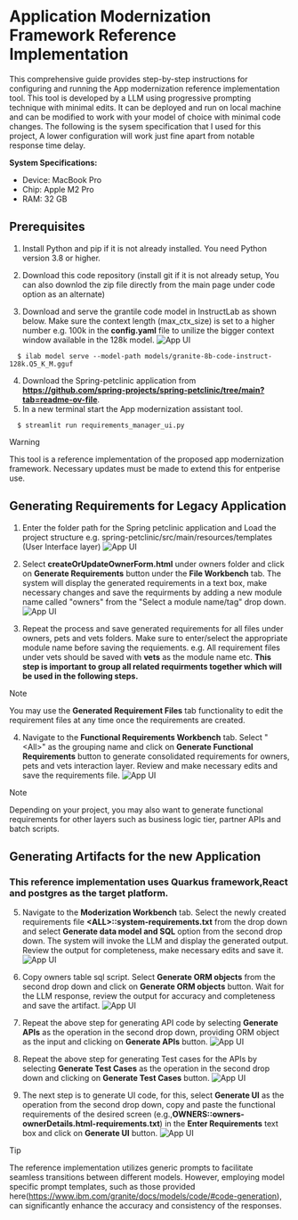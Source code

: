# Application Modernization Framework Reference Implementation

This comprehensive guide provides step-by-step instructions for configuring and running the App modernization reference implementation tool. This tool is developed by a LLM using progressive prompting technique with minimal edits. It can be deployed and run on local machine and can be modified to work with your model of choice with minimal code changes.
The following is the sysem specification that I used for this project, A lower configuration will work just fine apart from notable response time delay.

**System Specifications:**

- Device: MacBook Pro
- Chip: Apple M2 Pro
- RAM: 32 GB 

## Prerequisites

1.  Install Python and pip if it is not already installed. You need Python version 3.8 or higher.

2. Download this code repository (install git if it is not already setup, You can also downlod the zip file directly from the main page under code option as an alternate)

3. Download and serve the grantile code model in InstructLab as shown below. Make sure the context length (max_ctx_size) is set to a higher number e.g. 100k in the **config.yaml** file to unilize the bigger context window available in the 128k model.
![App UI](./images/ContextSize.png)
```
  $ ilab model serve --model-path models/granite-8b-code-instruct-128k.Q5_K_M.gguf
```
4. Download the Spring-petclinic application from **https://github.com/spring-projects/spring-petclinic/tree/main?tab=readme-ov-file**.
5. In a new terminal start the App modernization assistant tool.
```
  $ streamlit run requirements_manager_ui.py
```
>[!WARNING]
>This tool is a reference implementation of the proposed app modernization framework. Necessary updates must be made to extend this for entperise use.
> 
## Generating Requirements for Legacy Application

1. Enter the folder path for the Spring petclinic application and Load the project structure e.g. spring-petclinic/src/main/resources/templates (User Interface layer)
![App UI](./images/LoadfProject_main.png)

2. Select **createOrUpdateOwnerForm.html** under owners folder and click on **Generate Requirements** button under the **File Workbench** tab. The system will display the generated requirements in a text box, make necessary changes and save the requirments by adding a new module name called "owners" from the "Select a module name/tag" drop down.
![App UI](./images/SaveRequirments_main.png)    

3. Repeat the process and save generated requirements for all files under owners, pets and vets folders. Make sure to enter/select the appropriate module name before saving the requiements. e.g. All requirement files under vets should be saved with **vets** as the module name etc. **This step is important to group all related requirments together which will be used in the following steps.**

>[!NOTE]
>You may use the **Generated Requirement Files** tab functionality to edit the requirement files at any time once the requirements are created.
 
4. Navigate to the **Functional Requirements Workbench** tab. Select "\<All\>" as the grouping name and click on **Generate Functional Requirements** button to generate consolidated requirements for owners, pets and vets interaction layer. Review and make necessary edits and save the requirements file.
![App UI](./images/Generate_Consolidate_Requirements.png)

>[!NOTE]
>Depending on your project, you may also want to generate functional requirements for other layers such as business logic tier, partner APIs and batch scripts.

## Generating Artifacts for the new Application

### This reference implementation uses Quarkus framework,React and postgres as the target platform.

5. Navigate to the **Moderization Workbench** tab. Select the newly created requirements file **\<ALL\>::system-requirements.txt** from the drop down and select **Generate data model and SQL** option from the second drop down. The system will invoke the LLM and display the generated output. Review the output for completeness, make necessary edits and save it.
![App UI](./images/DatamodelandSQL.png)

6. Copy owners table sql script. Select **Generate ORM objects** from the second drop down and click on **Generate ORM objects**  button. Wait for the LLM response, review the output for accuracy and completeness and save the artifact.
![App UI](./images/GenerateORM.png)

7. Repeat the above step for generating API code by selecting **Generate APIs** as the operation in the second drop down, providing ORM object as the input and clicking on **Generate APIs** button.
![App UI](./images/GenerateAPIs.png)   

8. Repeat the above step for generating Test cases for the APIs by selecting **Generate Test Cases** as the operation in the second drop down and clicking on **Generate Test Cases** button.
![App UI](./images/GenerateTestcases.png)

9. The next step is to generate UI code, for this, select **Generate UI** as the operation from the second drop down, copy and paste the functional requirements of the desired screen (e.g.,**OWNERS::owners-ownerDetails.html-requirements.txt**)  in the **Enter Requirements** text box and click on **Generate UI** button.
![App UI](./images/GenerateUI.png)

> [!TIP]
> The reference implementation utilizes generic prompts to facilitate seamless transitions between different models. However, employing model specific prompt templates, such as those provided here(https://www.ibm.com/granite/docs/models/code/#code-generation), can significantly enhance the accuracy and consistency of the responses.
